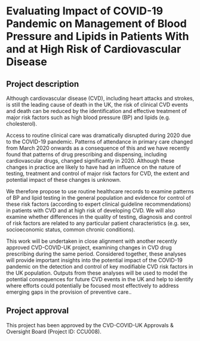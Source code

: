 # Evaluating Impact of COVID-19 Pandemic on Management of Blood Pressure and Lipids in Patients With and at High Risk of Cardiovascular Disease

## Project description

Although cardiovascular disease (CVD), including heart attacks and strokes, is still the leading cause of death in the UK, the risk of clinical CVD events and death can be reduced by the identification and effective treatment of major risk factors such as high blood pressure (BP) and lipids (e.g. cholesterol).

Access to routine clinical care was dramatically disrupted during 2020 due to the COVID-19 pandemic. Patterns of attendance in primary care changed from March 2020 onwards as a consequence of this and we have recently found that patterns of drug prescribing and dispensing, including cardiovascular drugs, changed significantly in 2020. Although these changes in practice are likely to have had an influence on the nature of testing, treatment and control of major risk factors for CVD, the extent and potential impact of these changes is unknown.

We therefore propose to use routine healthcare records to examine patterns of BP and lipid testing in the general population and evidence for control of these risk factors (according to expert clinical guideline recommendations) in patients with CVD and at high risk of developing CVD. We will also examine whether differences in the quality of testing, diagnosis and control of risk factors are related to any particular patient characteristics (e.g. sex, socioeconomic status, common chronic conditions).

This work will be undertaken in close alignment with another recently approved CVD-COVID-UK project, examining changes in CVD drug prescribing during the same period. Considered together, these analyses will provide important insights into the potential impact of the COVID-19 pandemic on the detection and control of key modifiable CVD risk factors in the UK population. Outputs from these analyses will be used to model the potential consequences for future CVD events in the UK and help to identify where efforts could potentially be focused most effectively to address emerging gaps in the provision of preventive care..

## Project approval

This project has been approved by the CVD-COVID-UK Approvals & Oversight Board (Project ID: CCU008).
